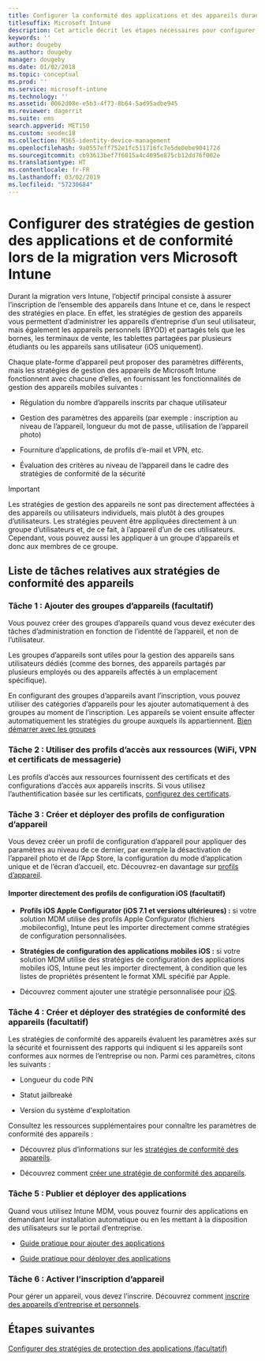```yaml
---
title: Configurer la conformité des applications et des appareils durant une migration Intune
titlesuffix: Microsoft Intune
description: Cet article décrit les étapes nécessaires pour configurer des stratégies de gestion des applications et de conformité des appareils durant une migration Microsoft Intune.
keywords: ''
author: dougeby
ms.author: dougeby
manager: dougeby
ms.date: 01/02/2018
ms.topic: conceptual
ms.prod: ''
ms.service: microsoft-intune
ms.technology: ''
ms.assetid: 0062d08e-e5b3-4f73-8b64-5ad95adbe945
ms.reviewer: dagerrit
ms.suite: ems
search.appverid: MET150
ms.custom: seodec18
ms.collection: M365-identity-device-management
ms.openlocfilehash: 9a0557eff752e1fc511716fc7e5de0ebe904172d
ms.sourcegitcommit: cb93613bef7f6015a4c4095e875cb12dd76f002e
ms.translationtype: HT
ms.contentlocale: fr-FR
ms.lasthandoff: 03/02/2019
ms.locfileid: "57230684"
---
```

# <a name="configure-device-compliance-and-app-management-policies-when-migrating-to-microsoft-intune"></a>Configurer des stratégies de gestion des applications et de conformité lors de la migration vers Microsoft Intune

Durant la migration vers Intune, l’objectif principal consiste à assurer l’inscription de l’ensemble des appareils dans Intune et ce, dans le respect des stratégies en place. En effet, les stratégies de gestion des appareils vous permettent d’administrer les appareils d’entreprise d’un seul utilisateur, mais également les appareils personnels (BYOD) et partagés tels que les bornes, les terminaux de vente, les tablettes partagées par plusieurs étudiants ou les appareils sans utilisateur (iOS uniquement).

Chaque plate-forme d’appareil peut proposer des paramètres différents, mais les stratégies de gestion des appareils de Microsoft Intune fonctionnent avec chacune d’elles, en fournissant les fonctionnalités de gestion des appareils mobiles suivantes :

-   Régulation du nombre d’appareils inscrits par chaque utilisateur

-   Gestion des paramètres des appareils (par exemple : inscription au niveau de l’appareil, longueur du mot de passe, utilisation de l’appareil photo)

-   Fourniture d’applications, de profils d’e-mail et VPN, etc.

-   Évaluation des critères au niveau de l’appareil dans le cadre des stratégies de conformité de la sécurité

> [!IMPORTANT]
> Les stratégies de gestion des appareils ne sont pas directement affectées à des appareils ou utilisateurs individuels, mais plutôt à des groupes d’utilisateurs. Les stratégies peuvent être appliquées directement à un groupe d’utilisateurs et, de ce fait, à l’appareil d’un de ces utilisateurs. Cependant, vous pouvez aussi les appliquer à un groupe d’appareils et donc aux membres de ce groupe.

## <a name="task-list-for-device-compliance-policies"></a>Liste de tâches relatives aux stratégies de conformité des appareils

### <a name="task-1-add-device-groups-optional"></a>Tâche 1 : Ajouter des groupes d’appareils (facultatif)

Vous pouvez créer des groupes d’appareils quand vous devez exécuter des tâches d’administration en fonction de l’identité de l’appareil, et non de l’utilisateur.

Les groupes d’appareils sont utiles pour la gestion des appareils sans utilisateurs dédiés (comme des bornes, des appareils partagés par plusieurs employés ou des appareils affectés à un emplacement spécifique).

En configurant des groupes d’appareils avant l’inscription, vous pouvez utiliser des catégories d’appareils pour les ajouter automatiquement à des groupes au moment de l’inscription. Les appareils se voient ensuite affecter automatiquement les stratégies du groupe auxquels ils appartiennent. [Bien démarrer avec les groupes](groups-get-started.md)

### <a name="task-2-use-resource-access-profiles-wi-fi-vpn-and-email-certificates"></a>Tâche 2 : Utiliser des profils d’accès aux ressources (WiFi, VPN et certificats de messagerie)

Les profils d’accès aux ressources fournissent des certificats et des configurations d’accès aux appareils inscrits. Si vous utilisez l’authentification basée sur les certificats, [configurez des certificats](certificates-configure.md).

### <a name="task-3-create-and-deploy-device-configuration-profiles"></a>Tâche 3 : Créer et déployer des profils de configuration d’appareil

Vous devez créer un profil de configuration d’appareil pour appliquer des paramètres au niveau de ce dernier, par exemple la désactivation de l’appareil photo et de l’App Store, la configuration du mode d’application unique et de l’écran d’accueil, etc. Découvrez-en davantage sur [profils d’appareil](device-profiles.md).

####  <a name="directly-import-ios-configuration-profiles-optional"></a>Importer directement des profils de configuration iOS (facultatif)

-   **Profils iOS Apple Configurator (iOS 7.1 et versions ultérieures) :** si votre solution MDM utilise des profils Apple Configurator (fichiers .mobileconfig), Intune peut les importer directement comme stratégies de configuration personnalisées.

-   **Stratégies de configuration des applications mobiles iOS :** si votre solution MDM utilise des stratégies de configuration des applications mobiles iOS, Intune peut les importer directement, à condition que les listes de propriétés présentent le format XML spécifié par Apple.

- Découvrez comment ajouter une stratégie personnalisée pour [iOS](custom-settings-ios.md).

### <a name="task-4-create-and-deploy-device-compliance-policies-optional"></a>Tâche 4 : Créer et déployer des stratégies de conformité des appareils (facultatif)

Les stratégies de conformité des appareils évaluent les paramètres axés sur la sécurité et fournissent des rapports qui indiquent si les appareils sont conformes aux normes de l’entreprise ou non. Parmi ces paramètres, citons les suivants :

-   Longueur du code PIN

-   Statut jailbreaké

-   Version du système d'exploitation

Consultez les ressources supplémentaires pour connaître les paramètres de conformité des appareils :

-   Découvrez plus d’informations sur les [stratégies de conformité des appareils](device-compliance.md).

-   Découvrez comment [créer une stratégie de conformité des appareils](device-compliance-get-started.md).

### <a name="task-5-publish-and-deploy-apps"></a>Tâche 5 : Publier et déployer des applications

Quand vous utilisez Intune MDM, vous pouvez fournir des applications en demandant leur installation automatique ou en les mettant à la disposition des utilisateurs sur le portail d’entreprise.

-   [Guide pratique pour ajouter des applications](apps-add.md)

-   [Guide pratique pour déployer des applications](apps-deploy.md)

### <a name="task-6-enable-device-enrollment"></a>Tâche 6 : Activer l’inscription d’appareil

Pour gérer un appareil, vous devez l’inscrire. Découvrez comment [inscrire des appareils d’entreprise et personnels](device-enrollment.md).

## <a name="next-steps"></a>Étapes suivantes

[Configurer des stratégies de protection des applications (facultatif)](migration-guide-app-protection-policies.md)
